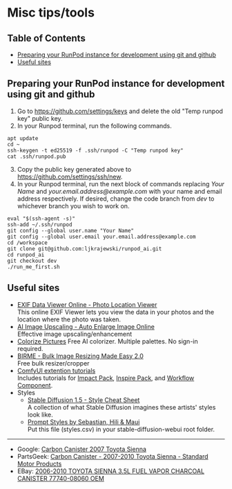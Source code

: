 # Misc tips/tools
## Table of Contents
- [Preparing your RunPod instance for development using git and github](#preparing-your-runpod-instance-for-development-using-git-and-github)
- [Useful sites](#useful-sites)
## Preparing your RunPod instance for development using git and github
1. Go to https://github.com/settings/keys and delete the old "Temp runpod key" public key.
2. In your Runpod terminal, run the following commands.
```
apt update
cd ~
ssh-keygen -t ed25519 -f .ssh/runpod -C "Temp runpod key"
cat .ssh/runpod.pub
```
3. Copy the public key generated above to https://github.com/settings/ssh/new.
4. In your Runpod terminal, run the next block of commands replacing _Your Name_ and _<nolink>your.email.address<span>@example.com_ with your name and email address respectively. If desired, change the code branch from _dev_ to whichever branch you wish to work on.
```
eval "$(ssh-agent -s)"
ssh-add ~/.ssh/runpod
git config --global user.name "Your Name"
git config --global user.email your.email.address@example.com
cd /workspace
git clone git@github.com:ljkrajewski/runpod_ai.git
cd runpod_ai
git checkout dev
./run_me_first.sh
```
## Useful sites
- [EXIF Data Viewer Online - Photo Location Viewer](https://linangdata.com/exif-reader/)  
This online EXIF Viewer lets you view the data in your photos and the location where the photo was taken.
- [AI Image Upscaling - Auto Enlarge Image Online](https://www.avaide.com/image-upscaler/)  
Effective image upscaling/enhancement
- [Colorize Pictures](https://palette.fm/color/filters)
Free AI colorizer. Multiple palettes. No sign-in required.
- [BIRME - Bulk Image Resizing Made Easy 2.0](https://www.birme.net/?target_width=512&target_height=512)  
Free bulk resizer/cropper
- [ComfyUI extention tutorials](https://github.com/ltdrdata/ComfyUI-extension-tutorials/tree/Main)  
Includes tutorials for [Impact Pack](https://github.com/ltdrdata/ComfyUI-Impact-Pack), [Inspire Pack](https://github.com/ltdrdata/ComfyUI-Inspire-Pack), and [Workflow Component](https://github.com/ltdrdata/ComfyUI-Workflow-Component).
- Styles
  - [Stable Diffusion 1.5 - Style Cheat Sheet](https://supagruen.github.io/StableDiffusion-CheatSheet/)  
A collection of what Stable Diffusion imagines these artists' styles look like.
  - [Prompt Styles by Sebastian, Hili & Maui](https://www.patreon.com/posts/sebs-hilis-79649068)  
Put this file (styles.csv) in your stable-diffusion-webui root folder.

----

- Google: [Carbon Canister 2007 Toyota Sienna](https://www.google.com/search?q=Carbon+Canister+2007+Toyota+Sienna)
- PartsGeek: [Carbon Canister - 2007-2010 Toyota Sienna - Standard Motor Products](https://www.partsgeek.com/kx8chkt-toyota-sienna-carbon-canister.html?utm_source=google&utm_medium=ff&utm_content=DN&utm_campaign=PartsGeek+Google+Base&utm_term=2007-2010+Toyota+Sienna+Carbon+Canister+Standard+Motor+Products+CP3396+07-10+Toyota+Carbon+Canister+2009+2008&fp=pp&gbm=a&cid=18313611776&gclid=Cj0KCQjwxuCnBhDLARIsAB-cq1raEqm7vTH2RdJlQl0YhyTixo8MlnxCX8tKSOfH1XvXZTYeJG42zeAaAkDiEALw_wcB)  
- EBay: [2006-2010 TOYOTA SIENNA 3.5L FUEL VAPOR CHARCOAL CANISTER 77740-08060 OEM](https://www.ebay.com/itm/386067966351?chn=ps&_trkparms=ispr%3D1&amdata=enc%3A1SvZLdHo5TBiF2LJoyFVYuA65&norover=1&mkevt=1&mkrid=711-117182-37290-0&mkcid=2&mkscid=101&itemid=386067966351&targetid=1644837434363&device=c&mktype=pla&googleloc=9007525&poi=&campaignid=20391901918&mkgroupid=154020128120&rlsatarget=pla-1644837434363&abcId=9316955&merchantid=427087022&gclid=Cj0KCQjwxuCnBhDLARIsAB-cq1ozyCPlJOG9VYOSNz9TrhsHUqXjeIeuz73mK-AntOE86lSnIraS48saAiMrEALw_wcB)
